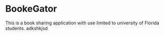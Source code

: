 # BookeGator
This is a book sharing application with use limited to university of Florida students.
adkshkjsd